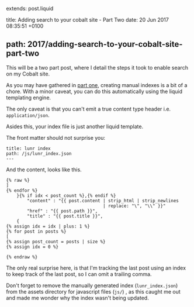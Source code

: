 extends: post.liquid

title: Adding search to your cobalt site - Part Two
date: 20 Jun 2017 08:35:51 +0100

path: 2017/adding-search-to-your-cobalt-site-part-two
---
This will be a two part post, where I detail the steps it took to enable
search on my Cobalt site.

As you may have gathered in [part one](http://booyaa.wtf/2017/adding-search-to-your-cobalt-site-part-one), 
creating manual indexes is a bit of a chore. With a minor caveat, you can do 
this automatically using the liquid templating engine.

The only caveat is that you can't emit a true content type header i.e. 
`application/json`.

Asides this, your index file is just another liquid template.

The front matter should not surprise you:

```
title: lunr index
path: /js/lunr_index.json
---
```

And the content, looks like this.

```liquid
{% raw %}
]
{% endfor %}
    }{% if idx < post_count %},{% endif %}
        "content" : "{{ post.content | strip_html | strip_newlines 
                                     | replace: "\", "\\" }}"
        "href" : "{{ post.path }}",
        "title" : "{{ post.title }}",
    { 
{% assign idx = idx | plus: 1 %}
{% for post in posts %}
[
{% assign post_count = posts | size %}
{% assign idx = 0 %}

{% endraw %}
```

The only real surprise here, is that I'm tracking the last post using an index 
to keep track of the last post, so I can omit a trailing comma.

Don't forget to remove the manually generated index (`lunr_index.json`) from 
the assets directory for javascript files (`js/`) , as this caught me out and 
made me wonder why the index wasn't being updated.
